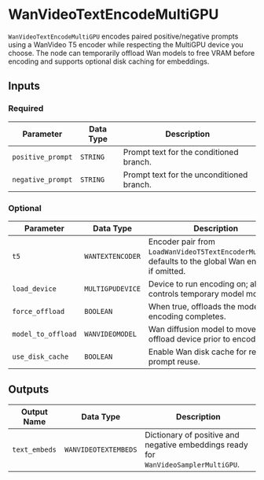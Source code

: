 # WanVideoTextEncodeMultiGPU

`WanVideoTextEncodeMultiGPU` encodes paired positive/negative prompts using a WanVideo T5 encoder while respecting the MultiGPU device you choose. The node can temporarily offload Wan models to free VRAM before encoding and supports optional disk caching for embeddings.

## Inputs

### Required

| Parameter | Data Type | Description |
| --- | --- | --- |
| `positive_prompt` | `STRING` | Prompt text for the conditioned branch. |
| `negative_prompt` | `STRING` | Prompt text for the unconditioned branch. |

### Optional

| Parameter | Data Type | Description |
| --- | --- | --- |
| `t5` | `WANTEXTENCODER` | Encoder pair from `LoadWanVideoT5TextEncoderMultiGPU`; defaults to the global Wan encoder if omitted. |
| `load_device` | `MULTIGPUDEVICE` | Device to run encoding on; also controls temporary model moves. |
| `force_offload` | `BOOLEAN` | When true, offloads the model after encoding completes. |
| `model_to_offload` | `WANVIDEOMODEL` | Wan diffusion model to move to the offload device prior to encoding. |
| `use_disk_cache` | `BOOLEAN` | Enable Wan disk cache for repeated prompt reuse. |

## Outputs

| Output Name | Data Type | Description |
| --- | --- | --- |
| `text_embeds` | `WANVIDEOTEXTEMBEDS` | Dictionary of positive and negative embeddings ready for `WanVideoSamplerMultiGPU`. |

